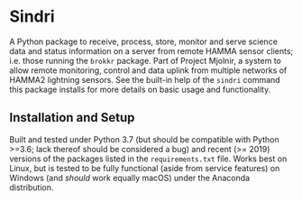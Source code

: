 ﻿# Sindri

A Python package to receive, process, store, monitor and serve science data and status information on a server from remote HAMMA sensor clients; i.e. those running the ``brokkr`` package.
Part of Project Mjolnir, a system to allow remote monitoring, control and data uplink from multiple networks of HAMMA2 lightning sensors.
See the built-in help of the ``sindri`` command this package installs for more details on basic usage and functionality.



## Installation and Setup

Built and tested under Python 3.7 (but should be compatible with Python >=3.6; lack thereof should be considered a bug) and recent (>= 2019) versions of the packages listed in the `requirements.txt` file.
Works best on Linux, but is tested to be fully functional (aside from service features) on Windows (and _should_ work equally macOS) under the Anaconda distribution.
